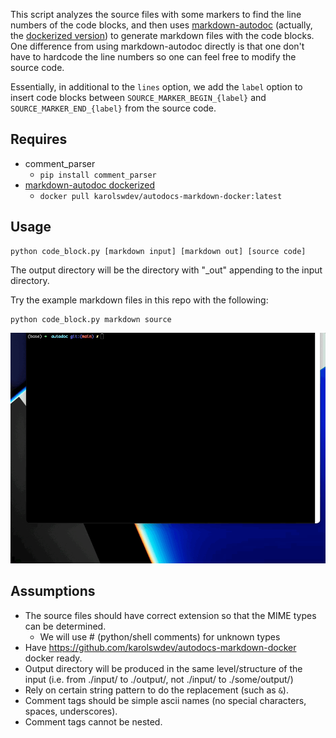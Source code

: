 This script analyzes the source files with some markers to find
the line numbers of the code blocks, and then uses 
[markdown-autodoc](https://github.com/dineshsonachalam/markdown-autodocs)
(actually, the [dockerized version](https://github.com/karolswdev/autodocs-markdown-docker))
to generate markdown files with the code blocks. One difference
from using markdown-autodoc directly is that one don't have to
hardcode the line numbers so one can feel free to modify the
source code.

Essentially, in additional to the `lines` option, we add the `label` option to insert code
blocks between `SOURCE_MARKER_BEGIN_{label}` and `SOURCE_MARKER_END_{label}` from the
source code.

## Requires
 - comment_parser
   - `pip install comment_parser`
 - [markdown-autodoc dockerized](https://github.com/karolswdev/autodocs-markdown-docker)
   - `docker pull karolswdev/autodocs-markdown-docker:latest`

## Usage 

```
python code_block.py [markdown input] [markdown out] [source code]
```

The output directory will be the directory with "_out" appending to 
the input directory.

Try the example markdown files in this repo with the following:
```
python code_block.py markdown source
```

![image](https://raw.githubusercontent.com/hunterhector/autodoc/main/autodoc.gif)


## Assumptions
 - The source files should have correct extension so that the MIME
    types can be determined.
      * We will use # (python/shell comments) for unknown types
 - Have https://github.com/karolswdev/autodocs-markdown-docker docker
    ready.
 - Output directory will be produced in the same level/structure of the
    input (i.e. from ./input/ to ./output/, not ./input/ to ./some/output/)
 - Rely on certain string pattern to do the replacement (such as `&`).
 - Comment tags should be simple ascii names (no special characters, spaces, underscores).
 - Comment tags cannot be nested.
